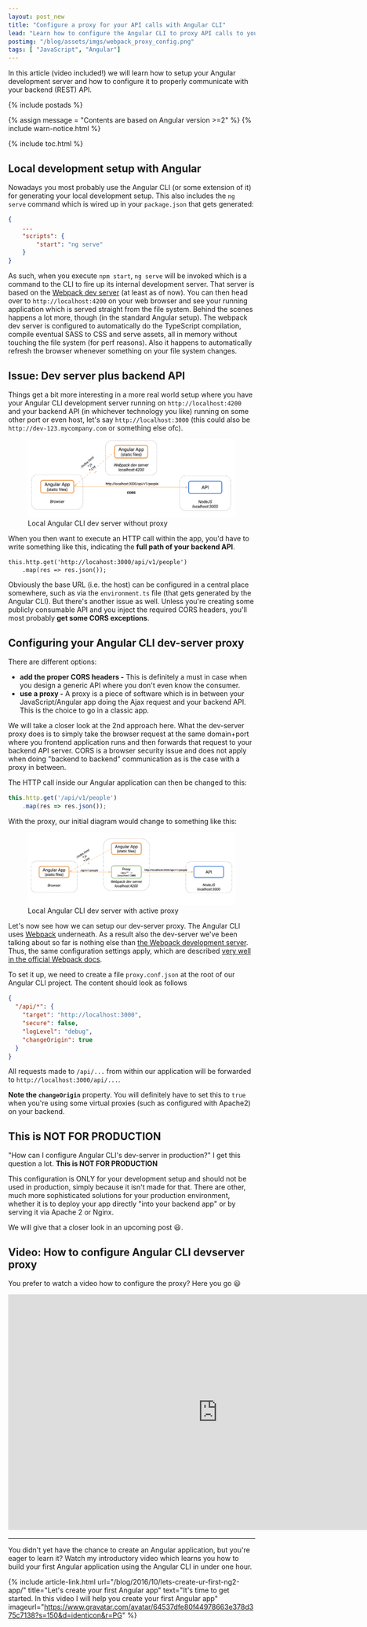 ```yaml
---
layout: post_new
title: "Configure a proxy for your API calls with Angular CLI"
lead: "Learn how to configure the Angular CLI to proxy API calls to your backend"
postimg: "/blog/assets/imgs/webpack_proxy_config.png"
tags: [ "JavaScript", "Angular"]
---
```


<div class="article-intro">
    In this article (video included!) we will learn how to setup your Angular development server and how to configure it to properly communicate with your backend (REST) API.
</div>

{% include postads %}

{% assign message = "Contents are based on Angular version >=2" %}
{% include warn-notice.html %}

{% include toc.html %}

## Local development setup with Angular

Nowadays you most probably use the Angular CLI (or some extension of it) for generating your local development setup. This also includes the `ng serve` command which is wired up in your `package.json` that gets generated:

```json
{
    ...
    "scripts": {
        "start": "ng serve"
    }
}
```

As such, when you execute `npm start`, `ng serve` will be invoked which is a command to the CLI to fire up its internal development server. That server is based on the [Webpack dev server](https://webpack.js.org/configuration/dev-server/) (at least as of now). You can then head over to `http://localhost:4200` on your web browser and see your running application which is served straight from the file system. Behind the scenes happens a lot more, though (in the standard Angular setup). The webpack dev server is configured to automatically do the TypeScript compilation, compile eventual SASS to CSS and serve assets, all in memory without touching the file system (for perf reasons). Also it happens to automatically refresh the browser whenever something on your file system changes.

## Issue: Dev server plus backend API

Things get a bit more interesting in a more real world setup where you have your Angular CLI development server running on `http://localhost:4200` and your backend API (in whichever technology you like) running on some other port or even host, let's say `http://localhost:3000` (this could also be `http://dev-123.mycompany.com` or something else ofc).

<figure>
    <img src="/blog/assets/imgs/ngdevserver-noproxy.png">
    <figcaption>Local Angular CLI dev server without proxy</figcaption>
</figure>

When you then want to execute an HTTP call within the app, you'd have to write something like this, indicating the **full path of your backend API**.

```
this.http.get('http://locahost:3000/api/v1/people')
    .map(res => res.json());
```

Obviously the base URL (i.e. the host) can be configured in a central place somewhere, such as via the `environment.ts` file (that gets generated by the Angular CLI). But there's another issue as well. Unless you're creating some publicly consumable API and you inject the required CORS headers, you'll most probably **get some CORS exceptions**.

## Configuring your Angular CLI dev-server proxy

There are different options:

- **add the proper CORS headers -** This is definitely a must in case when you design a generic API where you don't even know the consumer.
- **use a proxy -** A proxy is a piece of software which is in between your JavaScript/Angular app doing the Ajax request and your backend API. This is the choice to go in a classic app.

We will take a closer look at the 2nd approach here. What the dev-server proxy does is to simply take the browser request at the same domain+port where you frontend application runs and then forwards that request to your backend API server. CORS is a browser security issue and does not apply when doing "backend to backend" communication as is the case with a proxy in between. 

The HTTP call inside our Angular application can then be changed to this:

```javascript
this.http.get('/api/v1/people')
    .map(res => res.json());
```

With the proxy, our initial diagram would change to something like this:

<figure>
    <img src="/blog/assets/imgs/ngdevserver-proxy.png">
    <figcaption>Local Angular CLI dev server with active proxy</figcaption>
</figure>

Let's now see how we can setup our dev-server proxy. The Angular CLI uses [Webpack](https://webpack.js.org) underneath. As a result also the dev-server we've been talking about so far is nothing else than [the Webpack development server](https://webpack.js.org/configuration/dev-server). Thus, the same configuration settings apply, which are described [very well in the official Webpack docs](https://webpack.js.org/configuration/dev-server/#devserver-proxy).

To set it up, we need to create a file `proxy.conf.json` at the root of our Angular CLI project. The content should look as follows

```json
{
  "/api/*": {
    "target": "http://localhost:3000",
    "secure": false,
    "logLevel": "debug",
    "changeOrigin": true
  }
}
```

All requests made to `/api/...` from within our application will be forwarded to `http://localhost:3000/api/...`. 

**Note the `changeOrigin`** property. You will definitely have to set this to `true` when you're using some virtual proxies (such as configured with Apache2) on your backend.

## This is NOT FOR PRODUCTION

"How can I configure Angular CLI's dev-server in production?" I get this question a lot. **This is NOT FOR PRODUCTION**

This configuration is ONLY for your development setup and should not be used in production, simply because it isn't made for that. There are other, much more sophisticated solutions for your production environment, whether it is to deploy your app directly "into your backend app" or by serving it via Apache 2 or Nginx.

We will give that a closer look in an upcoming post :smiley:.

## Video: How to configure Angular CLI devserver proxy

You prefer to watch a video how to configure the proxy? Here you go :smiley:

<iframe width="853" height="480" src="https://www.youtube.com/embed/OjmZPPKaj6A" frameborder="0" allowfullscreen="allowfullscreen"> </iframe>

---

You didn't yet have the chance to create an Angular application, but you're eager to learn it? Watch my introductory video which learns you how to build your first Angular application using the Angular CLI in under one hour. 

{% include article-link.html
    url="/blog/2016/10/lets-create-ur-first-ng2-app/"
    title="Let's create your first Angular app"
    text="It's time to get started. In this video I will help you create your first Angular app"
    imageurl="https://www.gravatar.com/avatar/64537dfe80f44978663e378d375c7138?s=150&d=identicon&r=PG"
%}